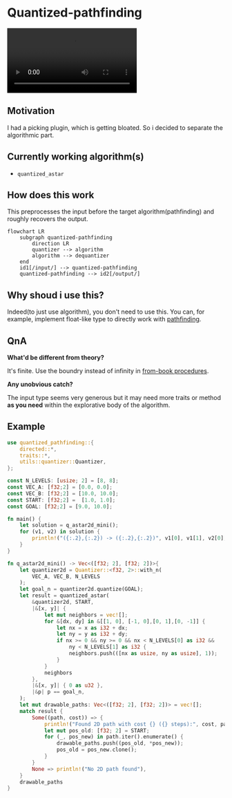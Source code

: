 # Quantized-pathfinding

<video src="https://github.com/user-attachments/assets/962aead2-a4d6-4fb0-a127-3125184f791d"></video>

## Motivation

I had a picking plugin, which is getting bloated. So i decided to separate 
the algorithmic part.

## Currently working algorithm(s)

- `quantized_astar`

## How does this work

This preprocesses the input before the target algorithm(pathfinding)
and roughly recovers the output.

```mermaid
flowchart LR
    subgraph quantized-pathfinding
        direction LR
        quantizer --> algorithm
        algorithm --> dequantizer
    end
    id1[/input/] --> quantized-pathfinding
    quantized-pathfinding --> id2[/output/]
```

## Why shoud i use this?

Indeed(to just use algorithm), you don't need to use this. 
You can, for example, implement float-like type to directly work with 
[pathfinding](https://docs.rs/pathfinding/latest/pathfinding/).

## QnA

**What'd be different from theory?**

It's finite. Use the boundry instead of infinity in 
[from-book procedures](https://lukeyoo.fyi/recap/2025/5/dijkstra).

**Any unobvious catch?**

The input type seems very generous but it may need more traits or method 
**as you need** within the explorative body of the algorithm.

## Example

```rust
use quantized_pathfinding::{
    directed::*,
    traits::*,
    utils::quantizer::Quantizer,
};

const N_LEVELS: [usize; 2] = [8, 8];
const VEC_A: [f32;2] = [0.0, 0.0];
const VEC_B: [f32;2] = [10.0, 10.0];
const START: [f32;2] =  [1.0, 1.0];
const GOAL: [f32;2] = [9.0, 10.0];

fn main() {
    let solution = q_astar2d_mini();
    for (v1, v2) in solution {
        println!("({:.2},{:.2}) -> ({:.2},{:.2})", v1[0], v1[1], v2[0], v2[1]);
    }
}

fn q_astar2d_mini() -> Vec<([f32; 2], [f32; 2])>{
    let quantizer2d = Quantizer::<f32, 2>::with_n(
        VEC_A, VEC_B, N_LEVELS
    );
    let goal_n = quantizer2d.quantize(GOAL);
    let result = quantized_astar(
        &quantizer2d, START,
        |&[x, y]| {
            let mut neighbors = vec![];
            for &[dx, dy] in &[[1, 0], [-1, 0],[0, 1],[0, -1]] {
                let nx = x as i32 + dx;
                let ny = y as i32 + dy;
                if nx >= 0 && ny >= 0 && nx < N_LEVELS[0] as i32 && 
                    ny < N_LEVELS[1] as i32 {
                    neighbors.push(([nx as usize, ny as usize], 1));
                }
            }
            neighbors
        },
        |&[x, y]| { 0 as u32 },
        |&p| p == goal_n,
    );
    let mut drawable_paths: Vec<([f32; 2], [f32; 2])> = vec![];
    match result {
        Some((path, cost)) => {
            println!("Found 2D path with cost {} ({} steps):", cost, path.len());
            let mut pos_old: [f32; 2] = START;
            for (_, pos_new) in path.iter().enumerate() {
                drawable_paths.push((pos_old, *pos_new));
                pos_old = pos_new.clone();                
            } 
        }
        None => println!("No 2D path found"),
    }
    drawable_paths
}
```